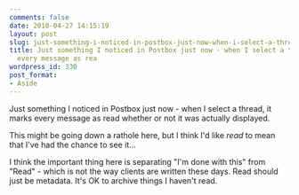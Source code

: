 ```yaml
---
comments: false
date: 2010-04-27 14:15:19
layout: post
slug: just-something-i-noticed-in-postbox-just-now-when-i-select-a-thread-it-marks-every-message-as-rea
title: Just something I noticed in Postbox just now - when I select a thread, it marks
  every message as rea
wordpress_id: 330
post_format:
- Aside
---
```


Just something I noticed in Postbox just now - when I select a thread, it marks every message as read whether or not it was actually displayed.

This might be going down a rathole here, but I think I'd like *read* to mean that I've had the chance to see it…

I think the important thing here is separating "I'm done with this" from "Read" - which is not the way clients are written these days. Read should just be metadata. It's OK to archive things I haven't read.
